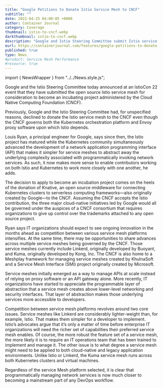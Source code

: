 ```yaml
---
title: "Google Petitions to Donate Istio Service Mesh to CNCF"
subtitle: ""
date: 2022-04-25 04:00:05 +0000
author: Container Journal
category: Coverage
thumbnail: istio-to-cncf.webp
darkthumbnail: istio-to-cncf.webp
description: "Google and Istio Steering Committee submit Istio service mesh to CNCF for incubation, aiming for closer collaboration with Kubernetes. Service mesh competition focuses on feature richness and applicability to both cloud-native and legacy environments, becoming integral in DevOps workflows."
eurl: https://containerjournal.com/features/google-petitions-to-donate-istio-service-mesh-to-cncf/
published: true
type: News
#product: Service Mesh Performance
#resource: true
---
```


import { NewsWrapper } from "../../News.style.js";

<NewsWrapper>

Google and the Istio Steering Committee today announced at an IstioCon 22 event that they have submitted the open source Istio service mesh for consideration to become an incubating project administered by the Cloud Native Computing Foundation (CNCF).

Previously, Google and the Istio Steering Committee had, for unspecified reasons, declined to donate the Istio service mesh to the CNCF even though the CNCF governs both the Kubernetes orchestration platform and Envoy proxy software upon which Istio depends.

Louis Ryan, a principal engineer for Google, says since then, the Istio project has matured while the Kubernetes community simultaneously advanced the development of a network application programming interface (API) that makes it simpler for service meshes to abstract away the underlying complexity associated with programmatically invoking network services. As such, it now makes more sense to enable contributors working on both Istio and Kubernetes to work more closely with one another, he adds.

The decision to apply to become an incubation project comes on the heels of the donation of Knative, an open source middleware for connecting Kubernetes clusters to serverless computing frameworks—also originally created by Google—to the CNCF. Assuming the CNCF accepts the Istio contribution, the three major cloud-native initiatives led by Google would all be governed under the auspices of a CNCF consortium that requires organizations to give up control over the trademarks attached to any open source project.

Ryan says IT organizations should expect to see ongoing innovation in the months ahead as competition between various service mesh platforms intensifies. At the same time, there may be opportunities to share advances across multiple service meshes being governed by the CNCF. Those service meshes currently include Linkerd, originally developed by Buoyant, and Kuma, originally developed by Kong, Inc. The CNCF is also home to a Meshplay framework for managing service meshes created by KhulnaSoft and a Service Mesh Interface (SMI) project originally created by Microsoft.

Service meshes initially emerged as a way to manage APIs at scale instead of relying on proxy software or an API gateway alone. More recently, IT organizations have started to appreciate the programmable layer of abstraction that a service mesh creates above lower-level networking and security interfaces. That layer of abstraction makes those underlying services more accessible to developers.

Competition between service mesh platforms revolves around two core issues. Service meshes like Linkerd are considerably lighter-weight than, for example, Istio. That makes them simpler for a developer to implement. Istio’s advocates argue that it’s only a matter of time before enterprise IT organizations will need the richer set of capabilities their preferred service mesh enables. Of course, the more robust the feature set of a service mesh, the more likely it is to require an IT operations team that has been trained to implement and manage it. The other issue is to what degree a service mesh might need to be applied to both cloud-native and legacy application environments. Unlike Istio or Linkerd, the Kuma service mesh runs across both Kubernetes clusters and virtual machines.

Regardless of the service Mesh platform selected, it is clear that programmatically managing network services is now much closer to becoming a mainstream part of any DevOps workflow.
</NewsWrapper>
